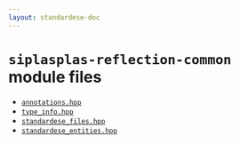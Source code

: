 ```yaml
---
layout: standardese-doc
---
```



# `siplasplas-reflection-common` module files


 - [`annotations.hpp`]({{site.url}}{{site.baseurl}}/doc/standardese/migrate-dynamic-reflection-to-typeerasure-features/siplasplas-reflection-common/annotations.html)
 - [`type_info.hpp`]({{site.url}}{{site.baseurl}}/doc/standardese/migrate-dynamic-reflection-to-typeerasure-features/siplasplas-reflection-common/type_info.html)
 - [`standardese_files.hpp`]({{site.url}}{{site.baseurl}}/doc/standardese/migrate-dynamic-reflection-to-typeerasure-features/siplasplas-reflection-common/standardese_files.html)
 - [`standardese_entities.hpp`]({{site.url}}{{site.baseurl}}/doc/standardese/migrate-dynamic-reflection-to-typeerasure-features/siplasplas-reflection-common/standardese_entities.html)